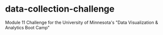 # data-collection-challenge
 Module 11 Challenge for the University of Minnesota's "Data Visualization & Analytics Boot Camp" 
